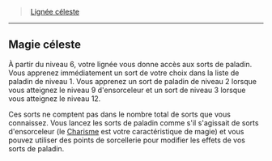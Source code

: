﻿---
!GenericItem
Name: Magie céleste
Id: sorcerer_celestial_hd.md#magie-céleste
ParentLink: sorcerer_celestial_hd.md#lignée-céleste
ParentName: Lignée céleste
NameLevel: 2
Attributes:
  Name: Magie céleste
  Markdown: >+
    ## <!--Name-->Magie céleste<!--/Name-->


    À partir du niveau 6, votre lignée vous donne accès aux sorts de paladin. Vous apprenez immédiatement un sort de votre choix dans la liste de paladin de niveau 1. Vous apprenez un sort de paladin de niveau 2 lorsque vous atteignez le niveau 9 d'ensorceleur et un sort de niveau 3 lorsque vous atteignez le niveau 12.


    Ces sorts ne comptent pas dans le nombre total de sorts que vous connaissez. Vous lancez les sorts de paladin comme s'il s'agissait de sorts d'ensorceleur (le [Charisme](hd_abilities_charisma.md) est votre caractéristique de magie) et vous pouvez utiliser des points de sorcellerie pour modifier les effets de vos sorts de paladin.

AttributesDictionary: >+
  Name: Magie céleste

  Markdown: >+

    ## <!--Name-->Magie céleste<!--/Name-->





    À partir du niveau 6, votre lignée vous donne accès aux sorts de paladin. Vous apprenez immédiatement un sort de votre choix dans la liste de paladin de niveau 1. Vous apprenez un sort de paladin de niveau 2 lorsque vous atteignez le niveau 9 d'ensorceleur et un sort de niveau 3 lorsque vous atteignez le niveau 12.





    Ces sorts ne comptent pas dans le nombre total de sorts que vous connaissez. Vous lancez les sorts de paladin comme s'il s'agissait de sorts d'ensorceleur (le [Charisme](hd_abilities_charisma.md) est votre caractéristique de magie) et vous pouvez utiliser des points de sorcellerie pour modifier les effets de vos sorts de paladin.



---
> [Lignée céleste](hd_sorcerer_celestial.md)

---

## Magie céleste

À partir du niveau 6, votre lignée vous donne accès aux sorts de paladin. Vous apprenez immédiatement un sort de votre choix dans la liste de paladin de niveau 1. Vous apprenez un sort de paladin de niveau 2 lorsque vous atteignez le niveau 9 d'ensorceleur et un sort de niveau 3 lorsque vous atteignez le niveau 12.

Ces sorts ne comptent pas dans le nombre total de sorts que vous connaissez. Vous lancez les sorts de paladin comme s'il s'agissait de sorts d'ensorceleur (le [Charisme](hd_abilities_charisma.md) est votre caractéristique de magie) et vous pouvez utiliser des points de sorcellerie pour modifier les effets de vos sorts de paladin.


